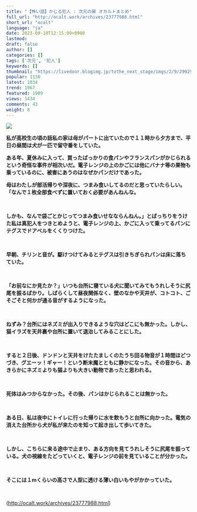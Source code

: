 ```yaml
---
title: "【怖い話】かじる犯人 : 次元の扉 オカルトまとめ"
full_url: "http://ocalt.work/archives/23777988.html"
short_url: "ocalt"
language: "ja"
date: 2023-09-10T12:15:09+0900
lastmod: 
draft: false
author: []
categories: []
tags: ['次元', '犯人']
keywords: []
thumbnail: "https://livedoor.blogimg.jp/tothe_next_stage/imgs/2/9/29929f90.jpg"
popular: 1136
latest: 1034
trend: 1967
featured: 1989
views: 1434
comments: 43
weight: 8
---
```


![](https://livedoor.blogimg.jp/tothe_next_stage/imgs/2/9/29929f90.jpg)

<div><p><b><p>私が高校生の頃の話私の家は母がパートに出ていたので１１時から夕方まで、平日の昼間は犬が一匹で留守番をしていた。</p></b></p><p><b><p>ある年、夏休みに入って、買ったばっかりの食パンやフランスパンがかじられるという奇怪な事件が相次いだ。電子レンジの上のかごには他にバナナ等の果物も乗っているのに、被害にあうのはなぜかパンだけであった。</p></b></p> <p><b><p>母はわたしが部活帰りや深夜に、つまみ食いしてるのだと思っていたらしい。「なんで１枚全部食べずに置いておく必要があんねんな。</p></b></p><b><p><br></p></b><p><b><p>しかも、なんで袋ごとかじってつまみ食いせなならんねん。」とばっちりをうけた私は真犯人をつきとめようと、電子レンジの上、かごに入って乗ってるパンにテグスでドアベルをくくりつけた。</p></b></p><b><p><br></p></b><p><b><p>早朝、チリンと音が。駆けつけてみるとテグスは引きちぎられパンは床に落ちていた。</p></b></p><b><p><br></p></b><p><b><p>「お前なにか見たか？」いつも台所に寝ている犬に聞いてみてもうれしそうに尻尾を振るばかり。しばらくして昼夜関係なく、壁のなかや天井が、コトコト、ごそごそと何かが通る音がするようになった。</p></b></p><b><p><br></p></b><p><b><p>ねずみ？台所にはネズミが出入りできるような穴はどこにも無かった。しかし、猫イラズを天井裏や台所に置いて退治してみることにした。</p></b></p><b><p> <br></p></b><p><b><p>すると２日後、ドンドンと天井をけたたましくのたうち回る物音が１時間ほどつづき、グエーッ！ギャー！という断末魔とともに静かになった。その音から、あきらかにネズミよりも猫よりも大きい動物であったと思われる。</p></b></p><b><p><br></p></b><p><b><p>死体はみつからなかった。その後、パンはかじられることは無かった。</p></b></p><b><p><br></p></b><p><b><p>ある日、私は夜中にトイレに行った帰りに水を飲もうと台所に向かった。電気の消えた台所から犬が私が来たのを知って起き出して歩いてきた。</p></b></p><b><p><br></p></b><p><b><p>しかし、こちらに来る途中で止まり、ある方向を見てうれしそうに尻尾を振っている。犬の視線をたどっていくと、電子レンジの前を見ていることが分かった。</p></b></p><b><p><br></p></b><p><b><p>そこには１mくらいの高さで人型に透ける薄い白いもやがかかっていた。</p></b></p> <br> </div>

(http://ocalt.work/archives/23777988.html)
